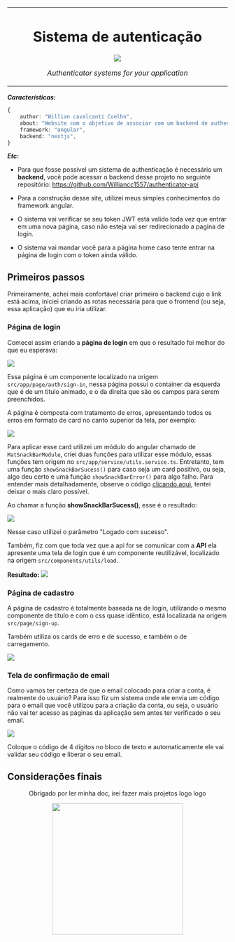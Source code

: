 <table align="center">
<tr>
<td align="center" width="9999">

# Sistema de autenticação

<img src="assets/apresentation.gif" />

*Authenticator systems for your application*

</td>
</tr>
</table>

***Características:***
```ts
{
    author: "Willian cavalcanti Coelho",
    about: "Website com o objetivo de associar com um backend de authenticação."
    framework: "angular",
    backend: "nestjs",
}
```

***Etc:***

- Para que fosse possivel um sistema de authenticação é necessário um **backend**, você pode acessar o backend desse projeto no seguinte repositório: https://github.com/Williancc1557/authenticator-api

- Para a construção desse site, utilizei meus simples conhecimentos do framework angular.

- O sistema vai verificar se seu token JWT está valido toda vez que entrar em uma nova página, caso não esteja vai ser redirecionado a pagina de login.

- O sistema vai mandar você para a página home caso tente entrar na página de login com o token ainda válido.

## Primeiros passos

Primeiramente, achei mais confortável criar primeiro o backend cujo o link está acima, iniciei criando as rotas necessária para que o frontend (ou seja, essa aplicação) que eu iria utilizar.

### Página de login

Comecei assim criando a **página de login** em que o resultado foi melhor do que eu esperava:

<img src="assets/print-login-page.png"  />

Essa página é um componente localizado na origem `src/app/page/auth/sign-in`, nessa página possui o container da esquerda que é de um titulo animado, e o da direita que são os campos para serem preenchidos.

A página é composta com tratamento de erros, apresentando todos os erros em formato de card no canto superior da tela, por exemplo:

<img src="assets/print-error-card.png">

Para aplicar esse card utilizei um módulo do angular chamado de `MatSnackBarModule`, criei duas funções para utilizar esse módulo, essas funções tem origem no `src/app/service/utils.service.ts`. Entretanto, tem uma função `showSnackBarSucess()` para caso seja um card positivo, ou seja, algo deu certo e uma função `showSnackBarError()` para algo falho. Para entender mais detalhadamente, observe o código <a href="https://github.com/Williancc1557/authenticator-page/blob/master/src/app/service/utils.service.ts">clicando aqui<a>, tentei deixar o mais claro possível.

Ao chamar a função **showSnackBarSucess()**, esse é o resultado:

<img src="assets/print-sucess-card.png" />

Nesse caso utilizei o parâmetro "Logado com sucesso".

Também, fiz com que toda vez que a api for se comunicar com a **API** ela apresente uma tela de login que é um componente reutilizável, localizado na origem `src/components/utils/load`.

**Resultado:**
<img src="assets/login-acess.gif">

### Página de cadastro

A página de cadastro é totalmente baseada na de login, utilizando o mesmo componente de título e com o css quase idêntico, está localizada na origem `src/page/sign-up`.

Também utiliza os cards de erro e de sucesso, e também o de carregamento.

<img src="assets/sign-up.gif"/>

### Tela de confirmação de email

Como vamos ter certeza de que o email colocado para criar a conta, é realmente do usuário? Para isso fiz um sistema onde ele envia um código para o email que você utilizou para a criação da conta, ou seja, o usuário não vai ter acesso as páginas da aplicação sem antes ter verificado o seu email.

<img src="assets/print-verify-email.png" />

Coloque o código de 4 dígitos no bloco de texto e automaticamente ele vai validar seu código e liberar o seu email.


## Considerações finais



<div align="center">
    <p>
        Obrigado por ler minha doc, irei fazer mais projetos logo logo
    </p>
    <img src="assets/thanks.gif" height="300px">
</div>